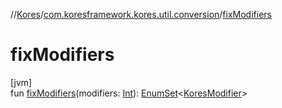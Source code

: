 //[Kores](../../index.md)/[com.koresframework.kores.util.conversion](index.md)/[fixModifiers](fix-modifiers.md)

# fixModifiers

[jvm]\
fun [fixModifiers](fix-modifiers.md)(modifiers: [Int](https://kotlinlang.org/api/latest/jvm/stdlib/kotlin/-int/index.html)): [EnumSet](https://docs.oracle.com/javase/8/docs/api/java/util/EnumSet.html)<[KoresModifier](../com.koresframework.kores.base/-kores-modifier/index.md)>
